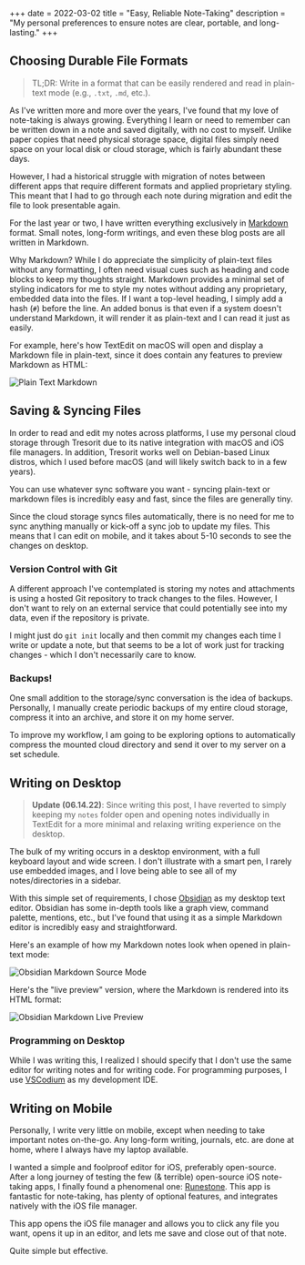 +++
date = 2022-03-02
title = "Easy, Reliable Note-Taking"
description = "My personal preferences to ensure notes are clear, portable, and long-lasting."
+++

## Choosing Durable File Formats

> TL;DR: Write in a format that can be easily rendered and read in
> plain-text mode (e.g., `.txt`, `.md`, etc.).

As I've written more and more over the years, I've found that my love
of note-taking is always growing. Everything I learn or need to remember
can be written down in a note and saved digitally, with no cost to
myself. Unlike paper copies that need physical storage space, digital
files simply need space on your local disk or cloud storage, which is
fairly abundant these days.

However, I had a historical struggle with migration of notes between
different apps that require different formats and applied proprietary
styling. This meant that I had to go through each note during migration
and edit the file to look presentable again.

For the last year or two, I have written everything exclusively in
[Markdown](https://en.wikipedia.org/wiki/Markdown) format. Small notes,
long-form writings, and even these blog posts are all written in
Markdown.

Why Markdown? While I do appreciate the simplicity of plain-text files
without any formatting, I often need visual cues such as heading and
code blocks to keep my thoughts straight. Markdown provides a minimal
set of styling indicators for me to style my notes without adding any
proprietary, embedded data into the files. If I want a top-level
heading, I simply add a hash (`#`) before the line. An added
bonus is that even if a system doesn't understand Markdown, it will
render it as plain-text and I can read it just as easily.

For example, here's how TextEdit on macOS will open and display a
Markdown file in plain-text, since it does contain any features to
preview Markdown as HTML:

![Plain Text
Markdown](https://img.cleberg.net/blog/20220302-easy-reliable-note-taking/plain_markdown.png)

## Saving & Syncing Files

In order to read and edit my notes across platforms, I use my personal
cloud storage through Tresorit due to its native integration with macOS
and iOS file managers. In addition, Tresorit works well on Debian-based
Linux distros, which I used before macOS (and will likely switch back to
in a few years).

You can use whatever sync software you want - syncing plain-text or
markdown files is incredibly easy and fast, since the files are
generally tiny.

Since the cloud storage syncs files automatically, there is no need for
me to sync anything manually or kick-off a sync job to update my files.
This means that I can edit on mobile, and it takes about 5-10 seconds to
see the changes on desktop.

### Version Control with Git

A different approach I've contemplated is storing my notes and
attachments is using a hosted Git repository to track changes to the
files. However, I don't want to rely on an external service that could
potentially see into my data, even if the repository is private.

I might just do `git init` locally and then commit my changes
each time I write or update a note, but that seems to be a lot of work
just for tracking changes - which I don't necessarily care to know.

### Backups!

One small addition to the storage/sync conversation is the idea of
backups. Personally, I manually create periodic backups of my entire
cloud storage, compress it into an archive, and store it on my home
server.

To improve my workflow, I am going to be exploring options to
automatically compress the mounted cloud directory and send it over to
my server on a set schedule.

## Writing on Desktop

> **Update (06.14.22)**: Since writing this post, I have reverted to
> simply keeping my `notes` folder open and opening notes
> individually in TextEdit for a more minimal and relaxing writing
> experience on the desktop.

The bulk of my writing occurs in a desktop environment, with a full
keyboard layout and wide screen. I don't illustrate with a smart pen, I
rarely use embedded images, and I love being able to see all of my
notes/directories in a sidebar.

With this simple set of requirements, I chose
[Obsidian](https://obsidian.md) as my desktop text editor. Obsidian has
some in-depth tools like a graph view, command palette, mentions, etc.,
but I've found that using it as a simple Markdown editor is incredibly
easy and straightforward.

Here's an example of how my Markdown notes look when opened in
plain-text mode:

![Obsidian Markdown Source
Mode](https://img.cleberg.net/blog/20220302-easy-reliable-note-taking/obsidian_source_mode.png)

Here's the "live preview" version, where the Markdown is rendered
into its HTML format:

![Obsidian Markdown Live
Preview](https://img.cleberg.net/blog/20220302-easy-reliable-note-taking/obsidian_live_preview.png)

### Programming on Desktop

While I was writing this, I realized I should specify that I don't use
the same editor for writing notes and for writing code. For programming
purposes, I use [VSCodium](https://vscodium.com) as my development IDE.

## Writing on Mobile

Personally, I write very little on mobile, except when needing to take
important notes on-the-go. Any long-form writing, journals, etc. are
done at home, where I always have my laptop available.

I wanted a simple and foolproof editor for iOS, preferably open-source.
After a long journey of testing the few (& terrible) open-source iOS
note-taking apps, I finally found a phenomenal one:
[Runestone](https://github.com/simonbs/runestone). This app is fantastic
for note-taking, has plenty of optional features, and integrates
natively with the iOS file manager.

This app opens the iOS file manager and allows you to click any file you
want, opens it up in an editor, and lets me save and close out of that
note.

Quite simple but effective.
